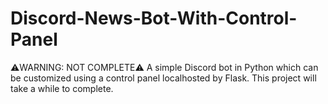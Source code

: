 # Discord-News-Bot-With-Control-Panel
⚠️WARNING: NOT COMPLETE⚠️ 
A simple Discord bot in Python which can be customized using a control panel localhosted by Flask. This project will take a while to complete.
